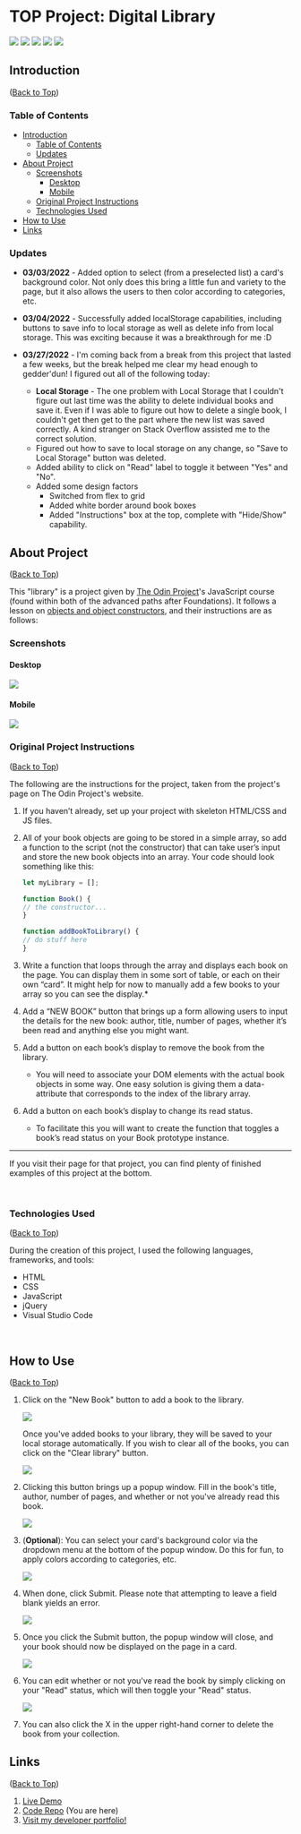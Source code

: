 # TOP Project: Digital Library
<img src="https://img.shields.io/github/release-date-pre/Risclover/TOP-Library?color=blueviolet" /> <img src="https://img.shields.io/w3c-validation/html?targetUrl=https%3A%2F%2Fvalidator.nu%2F%23l73c35" /> <img src="https://img.shields.io/github/repo-size/Risclover/TOP-Library?color=darkgreen" /> <img src="https://img.shields.io/github/last-commit/Risclover/TOP-Library?color=blue&style=flat-square" /> <img src="https://img.shields.io/github/commit-activity/m/Risclover/TOP-Library?color=teal&label=commits" />


## Introduction
([Back to Top](#my-digital-library))

### Table of Contents
  - [Introduction](#introduction)
    - [Table of Contents](#table-of-contents)
    - [Updates](#updates)
  - [About Project](#about-project)
    - [Screenshots](#screenshots)
      - [Desktop](#desktop)
      - [Mobile](#mobile)
    - [Original Project Instructions](#original-project-instructions)
    - [Technologies Used](#technologies-used)
- [How to Use](#how-to-use)
- [Links](#links)

### Updates
* **03/03/2022** - Added option to select (from a preselected list) a card's background color. Not only does this bring a little fun and variety to the page, but it also allows the users to then color according to categories, etc.
  
* **03/04/2022** - Successfully added localStorage capabilities, including buttons to save info to local storage as well as delete info from local storage. This was exciting because it was a breakthrough for me :D
  
* **03/27/2022** - I'm coming back from a break from this project that lasted a few weeks, but the break helped me clear my head enough to gedder'dun! I figured out all of the following today:
    * **Local Storage** - The one problem with Local Storage that I couldn't figure out last time was the ability to delete individual books and save it. Even if I was able to figure out how to delete a single book, I couldn't get then get to the part where the new list was saved correctly. A kind stranger on Stack Overflow assisted me to the correct solution.
    * Figured out how to save to local storage on any change, so "Save to Local Storage" button was deleted.
    * Added ability to click on "Read" label to toggle it between "Yes" and "No".
    * Added some design factors
        * Switched from flex to grid
        * Added white border around book boxes
        * Added "Instructions" box at the top, complete with "Hide/Show" capability.

## About Project 
([Back to Top](#my-digital-library))

This "library" is a project given by [The Odin Project](https:/www.theodinrpoject.org/)'s JavaScript course (found within both of the advanced paths after Foundations). It follows a lesson on [objects and object constructors](https://www.theodinproject.com/paths/full-stack-javascript/courses/javascript/lessons/objects-and-object-constructors), and their instructions are as follows:

### Screenshots

#### Desktop

<img src="./Images/desktop.png" />

#### Mobile

<img src="./Images/mobile_expand.png" />

<br />

### Original Project Instructions
([Back to Top](#my-digital-library))

The following are the instructions for the project, taken from the project's page on The Odin Project's website.

1. If you haven’t already, set up your project with skeleton HTML/CSS and JS files.

2. All of your book objects are going to be stored in a simple array, so add a function to the script (not the constructor) that can take user’s input and store the new book objects into an array. Your code should look something like this:

    ```javascript
    let myLibrary = [];

    function Book() {
    // the constructor...
    }

    function addBookToLibrary() {
    // do stuff here
    }
    ```
3. Write a function that loops through the array and displays each book on the page. You can display them in some sort of table, or each on their own “card”. It might help for now to manually add a few books to your array so you can see the display.*

4. Add a “NEW BOOK” button that brings up a form allowing users to input the details for the new book: author, title, number of pages, whether it’s been read and anything else you might want.

5. Add a button on each book’s display to remove the book from the library.
   - You will need to associate your DOM elements with the actual book objects in some way. One easy solution is giving them a data-attribute that corresponds to the index of the library array.
6. Add a button on each book’s display to change its read status.
   - To facilitate this you will want to create the function that toggles a book’s read status on your Book prototype instance.
---
If you visit their page for that project, you can find plenty of finished examples of this project at the bottom.

<br />

### Technologies Used
([Back to Top](#my-digital-library))

During the creation of this project, I used the following languages, frameworks, and tools:

* HTML
* CSS
* JavaScript
* jQuery
* Visual Studio Code

<br>

## How to Use
([Back to Top](#my-digital-library))

1. Click on the "New Book" button to add a book to the library.

    <img src="./Images/new_book.png" />

    Once you've added books to your library, they will be saved to your local storage automatically. If you wish to clear all of the books, you can click on the "Clear library" button.

    <img src="./Images/clear_library.png" />

2. Clicking this button brings up a popup window. Fill in the book's title, author, number of pages, and whether or not you've already read this book.

    <img src="./Images/modal.png" />

3. (**Optional**): You can select your card's background color via the dropdown menu at the bottom of the popup window. Do this for fun, to apply colors according to categories, etc. 

    <img src="./Images/modal_colors.png" />

4. When done, click Submit. Please note that attempting to leave a field blank yields an error.

    <img src="./Images/modal_error.png" />

5. Once you click the Submit button, the popup window will close, and your book should now be displayed on the page in a card.

    <img src="./Images/book_card.png" />

6. You can edit whether or not you've read the book by simply clicking on your "Read" status, which will then toggle your "Read" status.

    <img src="./Images/book_card_yes.png" />

7. You can also click the X in the upper right-hand corner to delete the book from your collection.

## Links
([Back to Top](#my-digital-library))
1. [Live Demo](https://risclover.github.io/TOP-Library)
2. [Code Repo](https://www.github.com/Risclover/TOP-Library) (You are here)
3. [Visit my developer portfolio!](https://risclover.github.io/)

